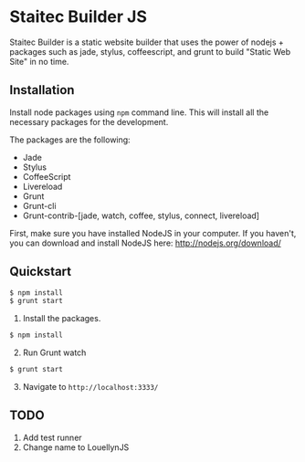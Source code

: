 # Staitec Builder JS

Staitec Builder is a static website builder that uses the power of nodejs + packages such as jade, stylus, coffeescript, and grunt to build "Static Web Site" in no time.

## Installation

Install node packages using `npm` command line. This will install all the necessary packages for the development.

The packages are the following:
* Jade
* Stylus
* CoffeeScript
* Livereload
* Grunt
* Grunt-cli
* Grunt-contrib-[jade, watch, coffee, stylus, connect, livereload]

First, make sure you have installed NodeJS in your computer. If you haven't, you can download and install NodeJS here: http://nodejs.org/download/


## Quickstart

```bash
$ npm install
$ grunt start
```

1. Install the packages.
```bash
$ npm install
```

2. Run Grunt watch
```bash
$ grunt start
```

3. Navigate to `http://localhost:3333/`


## TODO

1. Add test runner
2. Change name to LouellynJS
